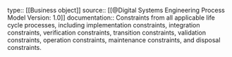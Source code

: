 type:: [[Business object]]
source:: [[@Digital Systems Engineering Process Model Version: 1.0]]
documentation:: Constraints from all applicable life cycle processes, including implementation constraints, integration constraints, verification constraints, transition constraints, validation constraints, operation constraints, maintenance constraints, and disposal constraints.
